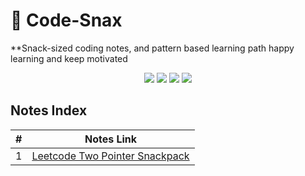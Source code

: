 
# 🍿 Code-Snax
**Snack-sized coding notes, and pattern based learning path happy learning and keep motivated 

<p align="center">
  <img src="https://img.shields.io/github/stars/mangopep/leetcode-unlocked-?style=for-the-badge&logo=github&labelColor=ffffff20&color=00f5d4" />
  <img src="https://img.shields.io/github/forks/mangopep/leetcode-unlocked-?style=for-the-badge&logo=github&labelColor=ffffff20&color=ff9f1c" />
  <img src="https://img.shields.io/github/issues/mangopep/leetcode-unlocked-?style=for-the-badge&logo=github&labelColor=ffffff20&color=ff006e" />
  <img src="https://img.shields.io/github/actions/workflow/status/mangopep/leetcode-unlocked-/update-readme.yml?label=CI&style=for-the-badge&logo=github&labelColor=ffffff20&color=06d6a0" />
</p>


## Notes Index

<!-- SNAX-START -->

| # | Notes Link                                                                                                                                  |
| - | ------------------------------------------------------------------------------------------------------------------------------------------ |
| 1 | [Leetcode Two Pointer Snackpack](https://www.notion.so/Leetcode-Solved-Two-pointers-Notes-279d33e062ec806e8daeec4d8cb73115?source=copy_link) |

<!-- SNAX-END -->

